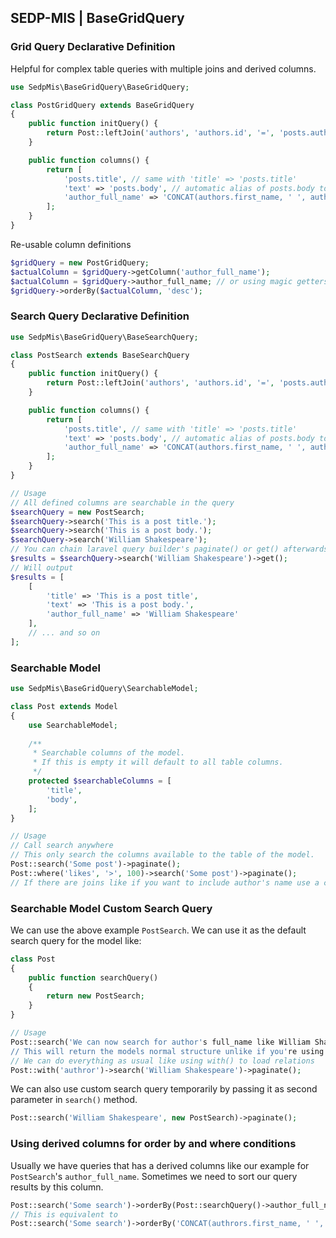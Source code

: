 ## SEDP-MIS | BaseGridQuery

### Grid Query Declarative Definition

Helpful for complex table queries with multiple joins and derived columns.

```php
use SedpMis\BaseGridQuery\BaseGridQuery;

class PostGridQuery extends BaseGridQuery
{
    public function initQuery() {
        return Post::leftJoin('authors', 'authors.id', '=', 'posts.author_id');
    }

    public function columns() {
        return [
            'posts.title', // same with 'title' => 'posts.title'
            'text' => 'posts.body', // automatic alias of posts.body to text
            'author_full_name' => 'CONCAT(authors.first_name, ' ', authors.last_name)'
        ];
    }
}
```

Re-usable column definitions

```php
$gridQuery = new PostGridQuery;
$actualColumn = $gridQuery->getColumn('author_full_name');
$actualColumn = $gridQuery->author_full_name; // or using magic getters
$gridQuery->orderBy($actualColumn, 'desc');
```

### Search Query Declarative Definition

```php
use SedpMis\BaseGridQuery\BaseSearchQuery;

class PostSearch extends BaseSearchQuery
{
    public function initQuery() {
        return Post::leftJoin('authors', 'authors.id', '=', 'posts.author_id');
    }

    public function columns() {
        return [
            'posts.title', // same with 'title' => 'posts.title'
            'text' => 'posts.body', // automatic alias of posts.body to text
            'author_full_name' => 'CONCAT(authors.first_name, ' ', authors.last_name)'
        ];
    }
}

// Usage
// All defined columns are searchable in the query
$searchQuery = new PostSearch;
$searchQuery->search('This is a post title.');
$searchQuery->search('This is a post body.');
$searchQuery->search('William Shakespeare');
// You can chain laravel query builder's paginate() or get() afterwards
$results = $searchQuery->search('William Shakespeare')->get();
// Will output
$results = [
    [
        'title' => 'This is a post title',
        'text' => 'This is a post body.',
        'author_full_name' => 'William Shakespeare'
    ],
    // ... and so on
];
```

### Searchable Model

```php
use SedpMis\BaseGridQuery\SearchableModel;

class Post extends Model 
{
    use SearchableModel;
    
    /**
     * Searchable columns of the model. 
     * If this is empty it will default to all table columns.
     */ 
    protected $searchableColumns = [
        'title',
        'body',
    ];
}

// Usage
// Call search anywhere
// This only search the columns available to the table of the model.
Post::search('Some post')->paginate(); 
Post::where('likes', '>', 100)->search('Some post')->paginate(); 
// If there are joins like if you want to include author's name use a custom search query.
```

### Searchable Model Custom Search Query

We can use the above example `PostSearch`.
We can use it as the default search query for the model like:

```php
class Post 
{
    public function searchQuery() 
    {
        return new PostSearch;
    }
}

// Usage
Post::search('We can now search for author's full_name like William Shakespeare')->paginate();
// This will return the models normal structure unlike if you're using the PostSearch which returns only the selected columns.
// We can do everything as usual like using with() to load relations
Post::with('authror')->search('William Shakespeare')->paginate();
```

We can also use custom search query temporarily by passing it as second parameter in `search()` method.

```php
Post::search('William Shakespeare', new PostSearch)->paginate();
```

### Using derived columns for order by and where conditions

Usually we have queries that has a derived columns like our example for `PostSearch`'s `author_full_name`. 
Sometimes we need to sort our query results by this column.

```php
Post::search('Some search')->orderBy(Post::searchQuery()->author_full_name, 'desc')->paginate();
// This is equivalent to 
Post::search('Some search')->orderBy('CONCAT(authrors.first_name, ' ', authors.last_name)', 'desc')->paginate();
```
